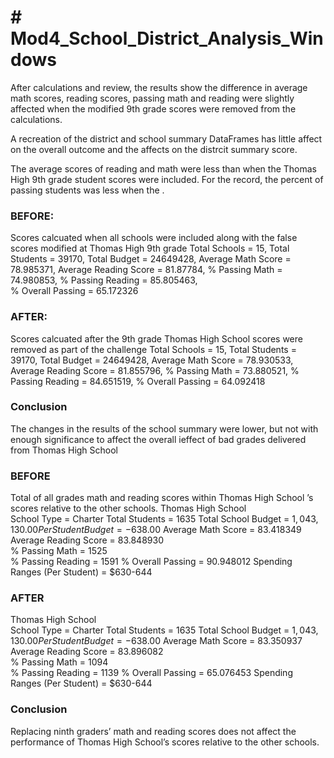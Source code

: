 # # Mod4_School_District_Analysis_Windows

After calculations and review, the results show the difference in average math scores, reading scores, 
passing math and reading were slightly affected when the modified 9th grade scores were removed from the calculations.

A recreation of the district and school summary DataFrames has little affect on the overall outcome and the affects on the distrcit summary score.

The average scores of reading and math were less than when the Thomas High 9th grade student scores were included. 
For the record, the percent of passing students was less when the . 

### BEFORE:
Scores calcuated when all schools were included along with the false scores modified at Thomas High 9th grade
Total Schools = 15,
Total Students = 39170,
Total Budget = 24649428,
Average Math Score = 78.985371,
Average Reading Score = 81.87784,
% Passing Math = 74.980853,
% Passing Reading = 85.805463,	
% Overall Passing = 65.172326
  									 	        
### AFTER: 
Scores calcuated after the 9th grade Thomas High School scores were removed as part of the challenge
Total Schools = 15,
Total Students = 39170,
Total Budget = 24649428,
Average Math Score = 78.930533,
Average Reading Score = 81.855796,
% Passing Math = 73.880521,
% Passing Reading = 84.651519,
% Overall Passing = 64.092418

### Conclusion
The changes in the results of the school summary were lower, but not with enough significance to affect the overall ieffect of bad grades delivered from Thomas High School

### BEFORE
Total of all grades math and reading scores within Thomas High School ’s scores relative to the other schools.
Thomas High School	
School Type = Charter
Total Students = 1635
Total School Budget =	$1,043,130.00
Per Student Budget = 	-$638.00
Average Math Score = 83.418349	
Average Reading Score = 83.848930	
% Passing Math = 1525	
% Passing Reading = 1591
% Overall Passing	= 90.948012
Spending Ranges (Per Student) = $630-644

### AFTER
Thomas High School	
School Type = Charter
Total Students = 1635
Total School Budget =	$1,043,130.00
Per Student Budget = 	-$638.00
Average Math Score = 83.350937	
Average Reading Score = 83.896082	
% Passing Math = 1094	
% Passing Reading = 1139
% Overall Passing	= 65.076453
Spending Ranges (Per Student) = $630-644														

### Conclusion
Replacing ninth graders’ math and reading scores does not affect the performance of Thomas High School’s scores relative to the other schools. 
